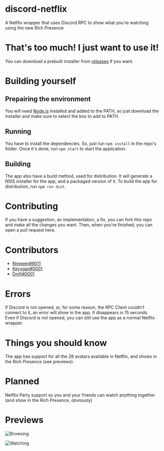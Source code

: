 # discord-netflix
A Netflix wrapper that uses Discord RPC to show what you're watching using the new Rich Presence

# That's too much! I just want to use it!
You can download a prebuilt installer from [releases](https://github.com/nirewen/discord-netflix/releases) if you want.

# Building yourself

## Prepairing the environment
You will need [Node.js](http://nodejs.org/en/download) installed and added to the PATH, so just download the installer and make sure to select the box to add to PATH.

## Running
You have to install the dependencies. So, just run `npm install` in the repo's folder.
Once it's done, run `npm start` to start the application.

## Building
The app also have a build method, used for distribution. It will generate a NSIS installer for the app, and a packaged version of it.
To build the app for distribution, run `npm run dist`.

# Contributing
If you have a suggestion, an implementation, a fix, you can fork this repo and make all the changes you want.
Then, when you're finished, you can open a pull request here.

# Contributors
* [Nirewen#9011](http://github.com/nirewen)
* [Keyygan#0001](https://github.com/keyygan)
* [Dmfj#0001](https://github.com/dmfj)

# Errors
If Discord is not opened, or, for some reason, the RPC Client couldn't connect to it, an error will show in the app. It disappears in 15 seconds.
Even if Discord is not opened, you can still use the app as a normal Netflix wrapper.

# Things you should know
The app has support for all the 28 avatars available in Netflix, and shows in the Rich Presence (see previews).

# Planned
Netflix Party support so you and your friends can watch anything together (and show in the Rich Presence, obviously)

# Previews
![Browsing](https://nirewen.s-ul.eu/i7XVpo6t.png)

![Watching](https://nirewen.s-ul.eu/1p7pev5D.png) 
